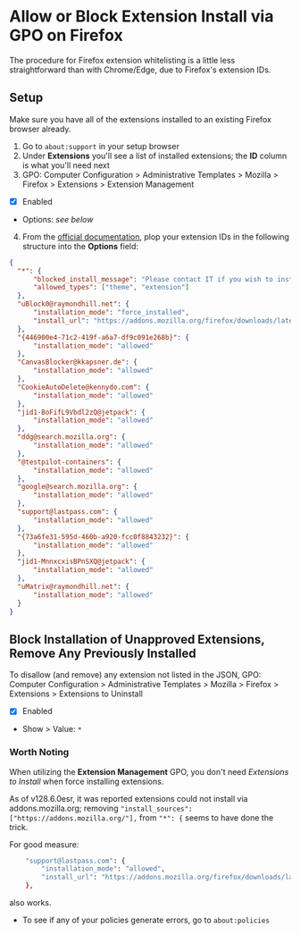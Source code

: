 # Allow or Block Extension Install via GPO on Firefox
The procedure for Firefox extension whitelisting is a little less straightforward than with Chrome/Edge, due to Firefox's extension IDs.

## Setup
Make sure you have all of the extensions installed to an existing Firefox browser already.
1. Go to `about:support` in your setup browser
2. Under **Extensions** you'll see a list of installed extensions; the **ID** column is what you'll need next
3. GPO: Computer Configuration > Administrative Templates > Mozilla > Firefox > Extensions > Extension Management
  - [x] Enabled
  - Options: *see below*
4. From the [official documentation](https://github.com/mozilla/policy-templates/blob/master/docs/index.md), plop your extension IDs in the following structure into the **Options** field:
  ```json
  {
  	"*": {
  		"blocked_install_message": "Please contact IT if you wish to install this addon",
  		"allowed_types": ["theme", "extension"]
  	},
  	"uBlock0@raymondhill.net": {
  		"installation_mode": "force_installed",
  		"install_url": "https://addons.mozilla.org/firefox/downloads/latest/ublock-origin/latest.xpi"
  	},
  	"{446900e4-71c2-419f-a6a7-df9c091e268b}": {
  		"installation_mode": "allowed"
  	},
  	"CanvasBlocker@kkapsner.de": {
  		"installation_mode": "allowed"
  	},
  	"CookieAutoDelete@kennydo.com": {
  		"installation_mode": "allowed"
  	},
  	"jid1-BoFifL9Vbdl2zQ@jetpack": {
  		"installation_mode": "allowed"
  	},
  	"ddg@search.mozilla.org": {
  		"installation_mode": "allowed"
  	},
  	"@testpilot-containers": {
  		"installation_mode": "allowed"
  	},
  	"google@search.mozilla.org": {
  		"installation_mode": "allowed"
  	},
  	"support@lastpass.com": {
  		"installation_mode": "allowed"
  	},
  	"{73a6fe31-595d-460b-a920-fcc0f8843232}": {
  		"installation_mode": "allowed"
  	},
  	"jid1-MnnxcxisBPnSXQ@jetpack": {
  		"installation_mode": "allowed"
  	},
  	"uMatrix@raymondhill.net": {
  		"installation_mode": "allowed"
  	}
  }
  ```
  
## Block Installation of Unapproved Extensions, Remove Any Previously Installed
To disallow (and remove) any extension not listed in the JSON, GPO: Computer Configuration > Administrative Templates > Mozilla > Firefox > Extensions > Extensions to Uninstall
  - [x] Enabled
  - Show > Value: `*`

### Worth Noting
When utilizing the **Extension Management** GPO, you don't need *Extensions to Install* when force installing extensions.

As of v128.6.0esr, it was reported extensions could not install via addons.mozilla.org; removing `"install_sources": ["https://addons.mozilla.org/"],` from `"*": {` seems to have done the trick.

For good measure:

```bash
	"support@lastpass.com": {
		"installation_mode": "allowed",
		"install_url": "https://addons.mozilla.org/firefox/downloads/latest/lastpass-password-manager/latest.xpi"
	},
```
also works.


- To see if any of your policies generate errors, go to `about:policies`